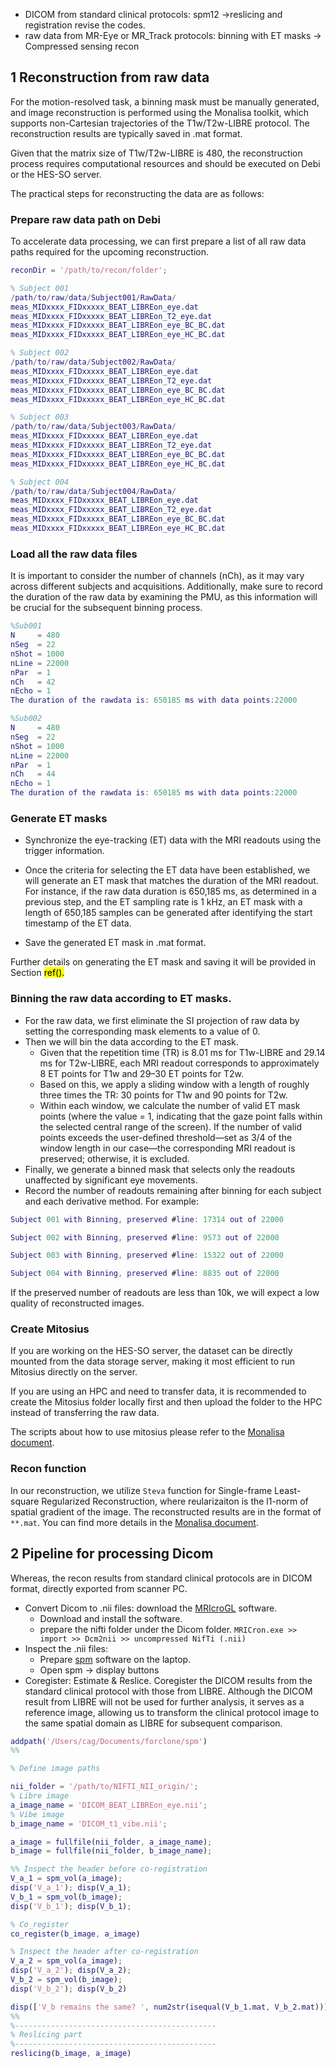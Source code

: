 - DICOM from standard clinical protocols: spm12 ->reslicing and registration
revise the codes.
- raw data from MR-Eye or MR_Track protocols: binning with ET masks -> Compressed sensing recon

## 1 Reconstruction from raw data
For the motion-resolved task, a binning mask must be manually generated, and image reconstruction is performed using the Monalisa toolkit, which supports non-Cartesian trajectories of the T1w/T2w-LIBRE protocol. The reconstruction results are typically saved in .mat format.

Given that the matrix size of T1w/T2w-LIBRE is 480, the reconstruction process requires computational resources and should be executed on Debi or the HES-SO server.

The practical steps for reconstructing the data are as follows:
### Prepare raw data path on Debi
To accelerate data processing, we can first prepare a list of all raw data paths required for the upcoming reconstruction.
```matlab
reconDir = '/path/to/recon/folder';

% Subject 001
/path/to/raw/data/Subject001/RawData/
meas_MIDxxxx_FIDxxxxx_BEAT_LIBREon_eye.dat
meas_MIDxxxx_FIDxxxxx_BEAT_LIBREon_T2_eye.dat
meas_MIDxxxx_FIDxxxxx_BEAT_LIBREon_eye_BC_BC.dat
meas_MIDxxxx_FIDxxxxx_BEAT_LIBREon_eye_HC_BC.dat

% Subject 002
/path/to/raw/data/Subject002/RawData/
meas_MIDxxxx_FIDxxxxx_BEAT_LIBREon_eye.dat
meas_MIDxxxx_FIDxxxxx_BEAT_LIBREon_T2_eye.dat
meas_MIDxxxx_FIDxxxxx_BEAT_LIBREon_eye_BC_BC.dat
meas_MIDxxxx_FIDxxxxx_BEAT_LIBREon_eye_HC_BC.dat

% Subject 003
/path/to/raw/data/Subject003/RawData/
meas_MIDxxxx_FIDxxxxx_BEAT_LIBREon_eye.dat
meas_MIDxxxx_FIDxxxxx_BEAT_LIBREon_T2_eye.dat
meas_MIDxxxx_FIDxxxxx_BEAT_LIBREon_eye_BC_BC.dat
meas_MIDxxxx_FIDxxxxx_BEAT_LIBREon_eye_HC_BC.dat

% Subject 004
/path/to/raw/data/Subject004/RawData/
meas_MIDxxxx_FIDxxxxx_BEAT_LIBREon_eye.dat
meas_MIDxxxx_FIDxxxxx_BEAT_LIBREon_T2_eye.dat
meas_MIDxxxx_FIDxxxxx_BEAT_LIBREon_eye_BC_BC.dat
meas_MIDxxxx_FIDxxxxx_BEAT_LIBREon_eye_HC_BC.dat
```
### Load all the raw data files 
It is important to consider the number of channels (nCh), as it may vary across different subjects and acquisitions. 
Additionally, make sure to record the duration of the raw data by examining the PMU, as this information will be crucial for the subsequent binning process.
```matlab
%Sub001
N     = 480 
nSeg  = 22 
nShot = 1000 
nLine = 22000 
nPar  = 1 
nCh   = 42 
nEcho = 1 
The duration of the rawdata is: 650185 ms with data points:22000

%Sub002
N     = 480 
nSeg  = 22 
nShot = 1000 
nLine = 22000 
nPar  = 1 
nCh   = 44 
nEcho = 1 
The duration of the rawdata is: 650185 ms with data points:22000

```
### Generate ET masks

- Synchronize the eye-tracking (ET) data with the MRI readouts using the trigger information. 
- Once the criteria for selecting the ET data have been established, we will generate an ET mask that matches the duration of the MRI readout.
  For instance, if the raw data duration is 650,185 ms, as determined in a previous step, and the ET sampling rate is 1 kHz, an ET mask with a length of 650,185 samples can be generated after identifying the start timestamp of the ET data.

- Save the generated ET mask in .mat format.

Further details on generating the ET mask and saving it will be provided in Section <mark>ref()<mark>.

### Binning the raw data according to ET masks.
- For the raw data, we first eliminate the SI projection of raw data by setting the corresponding mask elements to a value of 0. 
- Then we will bin the data according to the ET mask. 
    - Given that the repetition time (TR) is 8.01 ms for T1w-LIBRE and 29.14 ms for T2w-LIBRE, each MRI readout corresponds to approximately 8 ET points for T1w and 29–30 ET points for T2w. 
    - Based on this, we apply a sliding window with a length of roughly three times the TR: 30 points for T1w and 90 points for T2w.
    - Within each window, we calculate the number of valid ET mask points (where the value = 1, indicating that the gaze point falls within the selected central range of the screen). If the number of valid points exceeds the user-defined threshold—set as 3/4 of the window length in our case—the corresponding MRI readout is preserved; otherwise, it is excluded.
- Finally, we generate a binned mask that selects only the readouts unaffected by significant eye movements.
- Record the number of readouts remaining after binning for each subject and each derivative method. For example:

```matlab
Subject 001 with Binning, preserved #line: 17314 out of 22000

Subject 002 with Binning, preserved #line: 9573 out of 22000

Subject 003 with Binning, preserved #line: 15322 out of 22000

Subject 004 with Binning, preserved #line: 8835 out of 22000
```
If the preserved number of readouts are less than 10k, we will expect a low quality of reconstructed images.

### Create Mitosius

If you are working on the HES-SO server, the dataset can be directly mounted from the data storage server, making it most efficient to run Mitosius directly on the server.

If you are using an HPC and need to transfer data, it is recommended to create the Mitosius folder locally first and then upload the folder to the HPC instead of transferring the raw data.

The scripts about how to use mitosius please refer to the [Monalisa document](https://mattechlab.github.io/monalisa/2-3_mitosius_prepare.html).

### Recon function
In our reconstruction, we utilize `Steva` function for Single-frame Least-square Regularized Reconstruction, where reularizaiton is the l1-norm of spatial gradient of the image.
The reconstructed results are in the format of `**.mat`.
You can find more details in the [Monalisa document](https://mattechlab.github.io/monalisa/2-2_reconstruction_calls.html#steva).


## 2 Pipeline for processing Dicom
Whereas, the recon results from standard clinical protocols are in DICOM format, directly exported from scanner PC.
 
-  Convert Dicom to .nii files: download the [MRIcroGL](https://people.cas.sc.edu/rorden/mricron/dcm2nii.html) software.
   - Download and install the software.
   - prepare the nifti folder under the Dicom folder.
   `MRICron.exe >> import >> Dcm2nii >> uncompressed NifTi (.nii)`
-  Inspect the .nii files: 
   - Prepare [spm](https://www.fil.ion.ucl.ac.uk/spm/docs/installation/) software on the laptop.
   - Open spm -> display buttons
- Coregister: Estimate & Reslice.
  Coregister the DICOM results from the standard clinical protocol with those from LIBRE. Although the DICOM result from LIBRE will not be used for further analysis, it serves as a reference image, allowing us to transform the clinical protocol image to the same spatial domain as LIBRE for subsequent comparison.

```matlab
addpath('/Users/cag/Documents/forclone/spm')
%%

% Define image paths

nii_folder = '/path/to/NIFTI_NII_origin/';
% Libre image
a_image_name = 'DICOM_BEAT_LIBREon_eye.nii';
% Vibe image
b_image_name = 'DICOM_t1_vibe.nii'; 

a_image = fullfile(nii_folder, a_image_name);
b_image = fullfile(nii_folder, b_image_name);

%% Inspect the header before co-registration
V_a_1 = spm_vol(a_image);
disp('V_a_1'); disp(V_a_1);
V_b_1 = spm_vol(b_image);
disp('V_b_1'); disp(V_b_1);

% Co_register
co_register(b_image, a_image)

% Inspect the header after co-registration
V_a_2 = spm_vol(a_image);
disp('V_a_2'); disp(V_a_2);
V_b_2 = spm_vol(b_image);
disp('V_b_2'); disp(V_b_2)

disp(['V_b remains the same? ', num2str(isequal(V_b_1.mat, V_b_2.mat))])
%%
%---------------------------------------------
% Reslicing part
%---------------------------------------------
reslicing(b_image, a_image)


```





